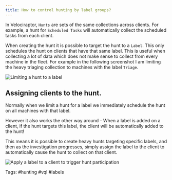 ```yaml
---
title: How to control hunting by label groups?
---
```


In Velociraptor, `Hunts` are sets of the same collections across
clients. For example, a hunt for `Scheduled Tasks` will automatically
collect the scheduled tasks from each client.

When creating the hunt it is possible to target the hunt to a
`Label`. This only schedules the hunt on clients that have that same
label. This is useful when collecting a lot of data which does not
make sense to collect from every machine in the fleet. For example in
the following screenshot I am limiting the heavy triaging collection
to machines with the label `Triage`.

![Limiting a hunt to a label](limiting_hunts.png)

## Assigning clients to the hunt.

Normally when we limit a hunt for a label we immediately schedule the
hunt on all machines with that label.

However it also works the other way around - When a label is added on
a client, if the hunt targets this label, the client will be
automatically added to the hunt!

This means it is possible to create heavy hunts targeting specific
labels, and then as the investigation progresses, simply assign the
label to the client to automatically cause the hunt to collect on that
client.

![Apply a label to a client to trigger hunt participation](apply_label.png)

Tags: #hunting #vql #labels
